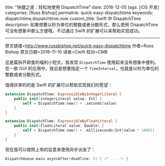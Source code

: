 title: "快捷之道：轻松地使用 DispatchTime"
date: 2016-12-05
tags: [iOS 开发]
categories: [Russ Bishop]
permalink: quick-easy-dispatchtime
keywords: dispatchtime,dispatchtime.now
custom_title: Swift 中 DispatchTime
description: 如果想要以秒为单位的整数或者分数形式，那么使用 DispatchTime 可没有想象中那么方便哦，不过通过 Swift 的扩展可以来帮助实现成功。

---
原文链接=http://www.russbishop.net/quick-easy-dispatchtime
作者=Russ Bishop
原文日期=2016-11-10
译者=Cwift
校对=CMB

<!--此处开始正文-->

这是篇拆开即食的福利小短文。我发现 `DispatchTime` 使用起来没有想象中便利。在一款 GUI 的应用中，我总是想要指定一个 `TimeInterval`，也就是以秒为单位的整数或者分数形式。

<!--more-->

值得庆幸的的是 Swift 的扩展可以帮助实现我们的愿望：

```swift
extension DispatchTime: ExpressibleByIntegerLiteral {
    public init(integerLiteral value: Int) {
        self = DispatchTime.now() + .seconds(value)
    }
}

extension DispatchTime: ExpressibleByFloatLiteral {
    public init(floatLiteral value: Double) {
        self = DispatchTime.now() + .milliseconds(Int(value * 1000))
    }
}
```

现在我可以按照上帝的旨意来使用异步派发了：

```swift
DispatchQueue.main.asyncAfter(deadline: 5) { /* ... */ }
``` 